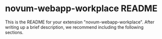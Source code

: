 # novum-webapp-workplace README

This is the README for your extension "novum-webapp-workplace". After writing up a brief description, we recommend including the following sections.
